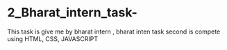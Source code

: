# 2_Bharat_intern_task-
This task is give me by bharat intern , bharat inten task second is compete using HTML, CSS, JAVASCRIPT 
